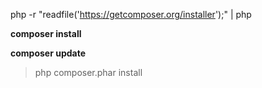 
php -r "readfile('https://getcomposer.org/installer');" | php

**composer install**

**composer update**


> php composer.phar install
